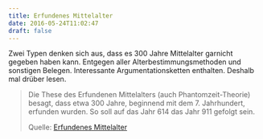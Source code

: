 ```yaml
---
title: Erfundenes Mittelalter
date: 2016-05-24T11:02:47
draft: false
---
```


Zwei Typen denken sich aus, dass es 300 Jahre Mittelalter garnicht gegeben
haben kann. Entgegen aller Alterbestimmungsmethoden und sonstigen Belegen.
Interessante Argumentationsketten enthalten. Deshalb mal drüber lesen.

> Die These des Erfundenen Mittelalters (auch Phantomzeit-Theorie) besagt,
> dass etwa 300 Jahre, beginnend mit dem 7. Jahrhundert, erfunden wurden. So
> soll auf das Jahr 614 das Jahr 911 gefolgt sein.
>
> Quelle: [Erfundenes Mittelalter](https://de.wikipedia.org/wiki/Erfundenes_Mittelalter)
